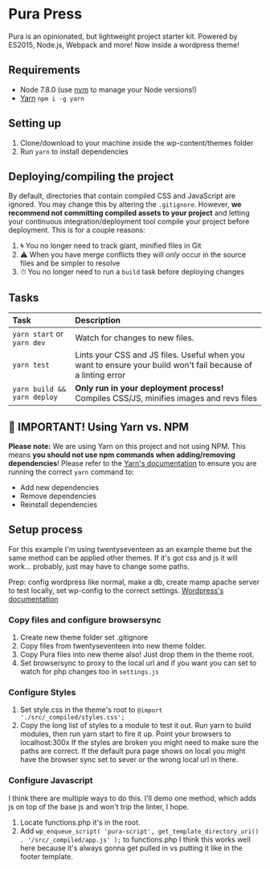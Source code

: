 # Pura Press
Pura is an opinionated, but lightweight project starter kit. Powered by ES2015, Node.js, Webpack and more! Now inside a wordpress theme!

## Requirements
- Node 7.8.0 (use [nvm](https://github.com/creationix/nvm) to manage your Node versions!)
- [Yarn](https://yarnpkg.com) `npm i -g yarn`

## Setting up
1. Clone/download to your machine inside the wp-content/themes folder
2. Run `yarn` to install dependencies

## Deploying/compiling the project
By default, directories that contain compiled CSS and JavaScript are ignored. You may change this by altering the `.gitignore`. However, **we recommend not committing compiled assets to your project** and letting your continuous integration/deployment tool compile your project before deployment. This is for a couple reasons:

1. 🌀 You no longer need to track giant, minified files in Git
2. ⚠️ When you have merge conflicts they will _only_ occur in the source files and be simpler to resolve
3. ⏱ You no longer need to run a `build` task before deploying changes

## Tasks

| Task                        | Description                                                                                                  |
|:----------------------------|:-------------------------------------------------------------------------------------------------------------|
| `yarn start` or `yarn dev`  | Watch for changes to new files.                                                                              |
| `yarn test`                 | Lints your CSS and JS files. Useful when you want to ensure your build won't fail because of a linting error |
| `yarn build && yarn deploy` | **Only run in your deployment process!** Compiles CSS/JS, minifies images and revs files                     |

## 🚨 IMPORTANT! Using Yarn vs. NPM
**Please note:** We are using Yarn on this project and not using NPM. This means **you should not use npm commands when adding/removing dependencies**! Please refer to the [Yarn's documentation](https://yarnpkg.com/en/docs/migrating-from-npm#toc-cli-commands-comparison) to ensure you are running the correct `yarn` command to:

- Add new dependencies
- Remove dependencies
- Reinstall dependencies

## Setup process

For this example I'm using twentyseventeen as an example theme but the same method can be applied other themes. If it's got css and js it will work... probably, just may have to change some paths.

Prep: config wordpress like normal, make a db, create mamp apache server to test locally, set wp-config to the correct settings. [Wordpress's documentation](https://codex.wordpress.org/Installing_WordPress)

### Copy files and configure browsersync

1. Create new theme folder set .gitignore
2. Copy files from twentyseventeen into new theme folder.
3. Copy Pura files into new theme also! Just drop them in the theme root.
4. Set browsersync to proxy to the local url and if you want you can set to watch for php changes too in `settings.js`

### Configure Styles

1. Set style.css in the theme's root to `@import './src/_compiled/styles.css';`
2. Copy the long list of styles to a module to test it out. Run yarn to build modules, then run yarn start to fire it up. Point your browsers to localhost:300x If the styles are broken you might need to make sure the paths are correct. If the default pura page shows on local you might have the browser sync set to sever or the wrong local url in there.

### Configure Javascript

I think there are multiple ways to do this. I'll demo one method, which adds js on top of the base js and won't trip the linter, I hope.

1. Locate functions.php it's in the root.
2. Add `wp_enqueue_script( 'pura-script', get_template_directory_uri() . '/src/_compiled/app.js' );` to functions.php I think this works well here because it's always gonna get pulled in vs putting it like in the footer template.

